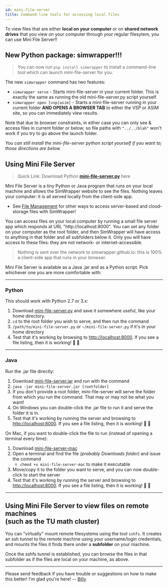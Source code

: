```yaml
---
id: mini-file-server
title: Command-line tools for accessing local files
---
```


To view files that are either **local on your computer** or on **shared network drives** that you view on your computer through your regular filesytem, you can use Mini File Server!!

## New Python package: simwrapper!!!

> You can now run `pip install simwrapper` to install a command-line tool which can launch mini-file-server for you.

The new `simwrapper` command has two features:

- `simwrapper serve` - Starts mini-file-server in your current folder. This is exactly the same as running the old mini-file-server.py script yourself.
- `simwrapper open [vsp|asim]` - Starts a mini-file-server running in your current folder **AND OPENS A BROWSER TAB** to either the VSP or ASIM site, so you can immediately view results.

Note that due to browser constraints, in either case you can only see & access files in current folder or below; so file paths with `"../../blah"` won't work if you try to go above the launch folder.

_You can still install the mini-file-server python script yourself if you want to; those directions are below._

## Using Mini File Server

> Quick Link: Download Python **[mini-file-server.py](https://raw.githubusercontent.com/simwrapper/simwrapper/master/scripts/mini-file-server.py)** here

Mini File Server is a tiny Python or Java program that runs on your local machine and allows the SimWrapper website to see the files. Nothing leaves your computer: it is all served locally from the client-side app.

- See [File Management](intro-file-management.md) for other ways to access server-based and cloud-storage files with SimWrapper!

You can access files on your local computer by running a small file server app which responds at URL "http://localhost:8000". You can set any folder on your computer as the root folder, and then SimWrapper will have access to anything in that folder and all subfolders below it. Only you will have access to these files: they are not network- or internet-accessible.

> Nothing is sent over the network to simwrapper.github.io: this is 100% a client-side app that runs in your browser.

Mini File Server is available as a Java .jar and as a Python script. Pick whichever one you are more comfortable with:

---

### Python

This should work with Python 2.7 or 3.x:

1. Download [mini-file-server.py](https://raw.githubusercontent.com/simwrapper/simwrapper/master/scripts/mini-file-server.py) and save it somewhere useful, like your home directory.
2. `cd` to the root folder you wish to serve, and then run the command
3. `/path/to/mini-file-server.py` or `~/mini-file-server.py` if it's in your home directory
4. Test that it's working by browsing to <http://localhost:8000>. If you see a file listing, then it is working! 🎉 🎉

---

### Java

Run the .jar file directly:

1. Download [mini-file-server.jar](https://github.com/simwrapper/mini-file-server/raw/master/bin/mini-file-server.jar) and run with the command
2. `java -jar mini-file-server.jar [rootfolder]`
3. If you don't provide a root folder, mini-file-server will serve the folder from which you run the command. That may or may not be what you want!
4. On Windows you can double-click the .jar file to run it and serve the folder it is in.
5. Test that it's working by running the server and browsing to <http://localhost:8000>. If you see a file listing, then it is working! 🎉 🎉

On Mac, if you want to double-click the file to run (instead of opening a terminal every time):

1. Download [mini-file-server-mac](https://github.com/simwrapper/mini-file-server/raw/master/bin/mini-file-server-mac)
2. Open a terminal and find the file _(probably Downloads folder)_ and issue the command
   - `chmod +x mini-file-server-mac` to make it executable
3. Move/copy it to the folder you want to serve, and you can now double-click to start the server
4. Test that it's working by running the server and browsing to <http://localhost:8000>. If you see a file listing, then it is working! 🎉 🎉

---

## Using Mini File Server to view files on remote machines<br/>(such as the TU math cluster)

You can "virtually" mount remote filesystems using the tool `sshfs`. It creates an ssh tunnel to the remote machine using your username/login credentials, and mounts the files it finds there under a **subfolder** on your machine.

Once the sshfs tunnel is established, you can browse the files in that subfolder as if the files are local on your machine, as above.

---

Please send feedback if you have trouble or suggestions on how to make this better! I'm glad you're here! -- [Billy](https://github.com/billyc)
